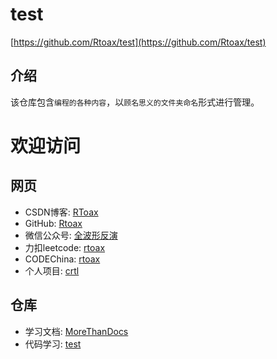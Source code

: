 # test

[https://github.com/Rtoax/test](https://github.com/Rtoax/test)

## 介绍

该仓库包含`编程的各种内容`，以`顾名思义的文件夹命名`形式进行管理。



# 欢迎访问

## 网页

* CSDN博客: [RToax](https://rtoax.blog.csdn.net/)
* GitHub: [Rtoax](https://github.com/Rtoax)
* 微信公众号: [全波形反演](https://mp.weixin.qq.com/s/bENgHzsBzARYPdWiDvLitQ)
* 力扣leetcode: [rtoax](https://leetcode-cn.com/u/rtoax/)
* CODEChina: [rtoax](https://codechina.csdn.net/Rong_Toa)
* 个人项目: [crtl](https://rtoax.github.io/crtl/)

## 仓库

* 学习文档: [MoreThanDocs](https://github.com/Rtoax/MoreThanDocs)
* 代码学习: [test](https://github.com/Rtoax/test)

